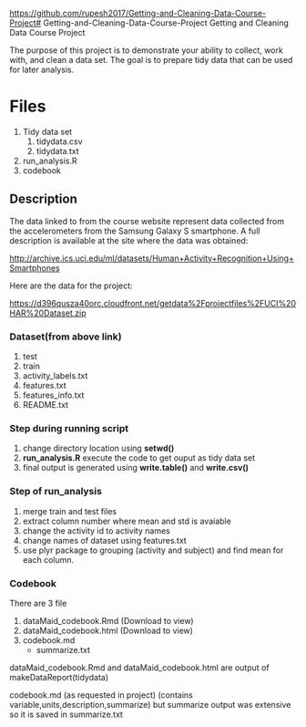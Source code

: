 https://github.com/rupesh2017/Getting-and-Cleaning-Data-Course-Project# Getting-and-Cleaning-Data-Course-Project
Getting and Cleaning Data Course Project

The purpose of this project is to demonstrate your ability to collect, work with, and clean a data set.
The goal is to prepare tidy data that can be used for later analysis.

# Files
1. Tidy data set
    1. tidydata.csv
    2. tidydata.txt
 2.  run_analysis.R
 3.  codebook
 

## Description
The data linked to from the course website represent data collected from the accelerometers from the Samsung Galaxy S smartphone. A full description is available at the site where the data was obtained:

http://archive.ics.uci.edu/ml/datasets/Human+Activity+Recognition+Using+Smartphones

Here are the data for the project:

https://d396qusza40orc.cloudfront.net/getdata%2Fprojectfiles%2FUCI%20HAR%20Dataset.zip

### Dataset(from above link)
1. test 
2. train
3. activity_labels.txt
4. features.txt
5. features_info.txt
6. README.txt


### Step during running script
1. change directory location using **setwd()**
2. **run_analysis.R** execute the code to get ouput as tidy data set
3. final output is generated using **write.table()** and **write.csv()**

### Step of run_analysis
1. merge train and test files
2. extract column number where mean and std is avaiable 
3. change the activity id to activity names
4. change names of dataset using features.txt
5. use plyr package to grouping (activity and subject) and find mean for each column.

### Codebook
There are 3  file 

1. dataMaid_codebook.Rmd   (Download to view)
2. dataMaid_codebook.html  (Download to view)
3. codebook.md
    * summarize.txt

dataMaid_codebook.Rmd and dataMaid_codebook.html are output of makeDataReport(tidydata)

codebook.md (as requested in project) (contains variable,units,description,summarize) but summarize output was extensive so 
it is saved in summarize.txt
